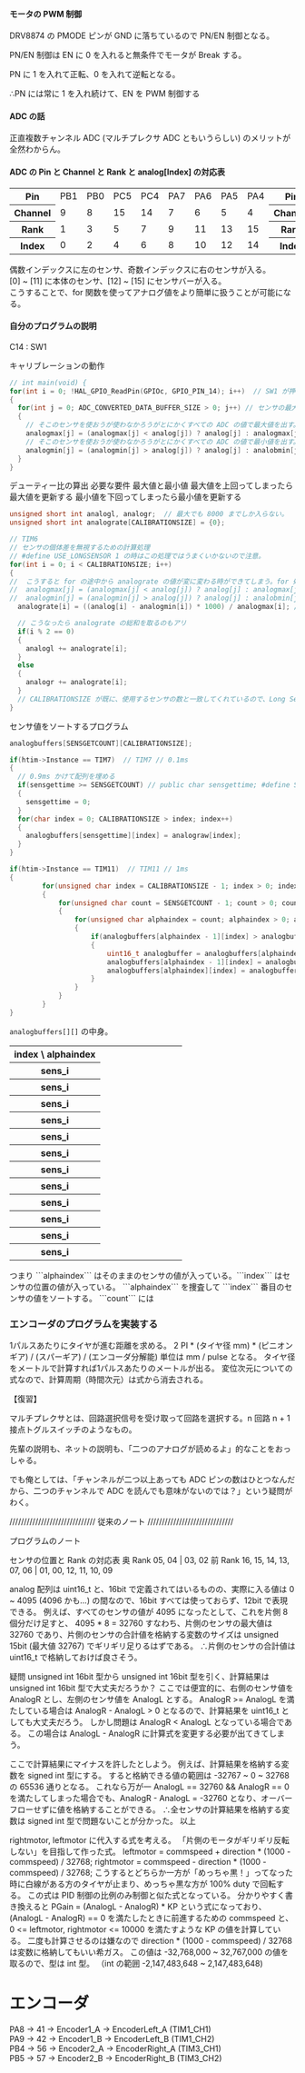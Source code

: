 #### モータの PWM 制御

DRV8874 の PMODE ピンが GND に落ちているので PN/EN 制御となる。

PN/EN 制御は EN に 0 を入れると無条件でモータが Break する。

PN に 1 を入れて正転、0 を入れて逆転となる。

∴PN には常に 1 を入れ続けて、EN を PWM 制御する

#### ADC の話

正直複数チャンネル ADC (マルチプレクサ ADC ともいうらしい) のメリットが全然わからん。

#### ADC の Pin と Channel と Rank と analog[Index] の対応表
<table>
  <tr><th>Pin</th><td>PB1</td><td>PB0</td><td>PC5</td><td>PC4</td><td>PA7</td><td>PA6</td><td>PA5</td><td>PA4</td><th>Pin</th><td>PA3</td><td>PA2</td><td>PA1</td><td>PA0</td><td>PC3</td><td>PC2</td><td>PC1</td><td>PC0</td><th>Pin</th></tr>
  <tr><th>Channel</th><td>9</td><td>8</td><td>15</td><td>14</td><td>7</td><td>6</td><td>5</td><td>4</td><th>Channel</th><td>3</td><td>2</td><td>1</td><td>0</td><td>13</td><td>12</td><td>11</td><td>10</td><th>Channel</th></tr>
  <tr><th>Rank</th><td>1</td><td>3</td><td>5</td><td>7</td><td>9</td><td>11</td><td>13</td><td>15</td><th>Rank</th><td>16</td><td>14</td><td>12</td><td>10</td><td>8</td><td>6</td><td>4</td><td>2</td><th>Rank</th></tr>
  <tr><th>Index</th><td>0</td><td>2</td><td>4</td><td>6</td><td>8</td><td>10</td><td>12</td><td>14</td><th>Index</th><td>15</td><td>13</td><td>11</td><td>9</td><td>7</td><td>5</td><td>3</td><td>1</td><th>Index</th></tr>
</table>

偶数インデックスに左のセンサ、奇数インデックスに右のセンサが入る。<br>
[0] ~ [11] に本体のセンサ、[12] ~ [15] にセンサバーが入る。<br>
こうすることで、for 関数を使ってアナログ値をより簡単に扱うことが可能になる。<br>

#### 自分のプログラムの説明
C14 : SW1

キャリブレーションの動作
``` C
// int main(void) {
for(int i = 0; !HAL_GPIO_ReadPin(GPIOc, GPIO_PIN_14); i++)  // SW1 が押されるまで処理する
{
  for(int j = 0; ADC_CONVERTED_DATA_BUFFER_SIZE > 0; j++) // センサの最大値と最小値を更新する
  {
    // そこのセンサを使おうが使わなかろうがとにかくすべての ADC の値で最大値を出す。
    analogmax[j] = (analogmax[j] < analog[j]) ? analog[j] : analogmax[j];
    // そこのセンサを使おうが使わなかろうがとにかくすべての ADC の値で最小値を出す。
    analogmin[j] = (analogmin[j] > analog[j]) ? analog[j] : analobmin[j];
  }
}
```

デューティー比の算出
必要な要件
最大値と最小値
最大値を上回ってしまったら最大値を更新する
最小値を下回ってしまったら最小値を更新する
``` C
unsigned short int analogl, analogr;  // 最大でも 8000 までしか入らない。
unsigned short int analograte[CALIBRATIONSIZE] = {0};

// TIM6
// センサの個体差を無視するための計算処理
// #define USE_LONGSENSOR 1 の時はこの処理ではうまくいかないので注意。
for(int i = 0; i < CALIBRATIONSIZE; i++)
{
//  こうすると for の途中から analograte の値が変に変わる時ができてしまう。for 処理を一旦終わらせてから最小値と最大値を更新する処理をしてもいいと思う。
//  analogmax[j] = (analogmax[j] < analog[j]) ? analog[j] : analogmax[j]; // 自分に自分を代入するのは効率が悪いだろうか？いつか実験してみたい。
//  analogmin[j] = (analogmin[j] > analog[j]) ? analog[j] : analobmin[j];
  analograte[i] = ((analog[i] - analogmin[i]) * 1000) / analogmax[i]; // 最大値と最小値の間で 1000 分割した値出す。

  // こうなったら analograte の総和を取るのもアリ
  if(i % 2 == 0)
  {
    analogl += analograte[i];
  }
  else
  {
    analogr += analograte[i];
  }
  // CALIBRATIONSIZE が既に、使用するセンサの数と一致してくれているので、Long Sensor が未接続状態でもそこまでで総和を出してくれる。
}
```

センサ値をソートするプログラム
``` C
analogbuffers[SENSGETCOUNT][CALIBRATIONSIZE];

if(htim->Instance == TIM7)	// TIM7 // 0.1ms
{
  // 0.9ms かけて配列を埋める
  if(sensgettime >= SENSGETCOUNT) // public char sensgettime; #define SENSGETCOUNT 9
  {
    sensgettime = 0;
  }
  for(char index = 0; CALIBRATIONSIZE > index; index++)
  {
    analogbuffers[sensgettime][index] = analograw[index];
  }
}

if(htim->Instance == TIM11)  // TIM11 // 1ms
{
		for(unsigned char index = CALIBRATIONSIZE - 1; index > 0; index--)	// DownCounter
		{
			for(unsigned char count = SENSGETCOUNT - 1; count > 0; count--)	// DownCounter
			{
				for(unsigned char alphaindex = count; alphaindex > 0; alphaindex--)	// DownCounter
				{
					if(analogbuffers[alphaindex - 1][index] > analogbuffers[alphaindex][index])
					{
						uint16_t analogbuffer = analogbuffers[alphaindex - 1][index];
						analogbuffers[alphaindex - 1][index] = analogbuffers[alphaindex][index];
						analogbuffers[alphaindex][index] = analogbuffer;
					}
				}
			}
		}
}
```

```analogbuffers[][]``` の中身。
<table>
  <tr>
    <th>index \ alphaindex</th>
    <th></th>
    <th></th>
    <th></th>
    <th></th>
    <th></th>
    <th></th>
    <th></th>
    <th></th>
    <th></th>
  </tr>
  <tr>
    <th>sens_i</th>
    <td></td>
    <td></td>
    <td></td>
    <td></td>
    <td></td>
    <td></td>
    <td></td>
    <td></td>
    <td></td>
  </tr>
  <tr>
    <th>sens_i</th>
    <td></td>
    <td></td>
    <td></td>
    <td></td>
    <td></td>
    <td></td>
    <td></td>
    <td></td>
    <td></td>
  </tr>
  <tr>
    <th>sens_i</th>
    <td></td>
    <td></td>
    <td></td>
    <td></td>
    <td></td>
    <td></td>
    <td></td>
    <td></td>
    <td></td>
  </tr>
  <tr>
    <th>sens_i</th>
    <td></td>
    <td></td>
    <td></td>
    <td></td>
    <td></td>
    <td></td>
    <td></td>
    <td></td>
    <td></td>
  </tr>
  <tr>
    <th>sens_i</th>
    <td></td>
    <td></td>
    <td></td>
    <td></td>
    <td></td>
    <td></td>
    <td></td>
    <td></td>
    <td></td>
  </tr>
  <tr>
    <th>sens_i</th>
    <td></td>
    <td></td>
    <td></td>
    <td></td>
    <td></td>
    <td></td>
    <td></td>
    <td></td>
    <td></td>
  </tr>
  <tr>
    <th>sens_i</th>
    <td></td>
    <td></td>
    <td></td>
    <td></td>
    <td></td>
    <td></td>
    <td></td>
    <td></td>
    <td></td>
  </tr>
  <tr>
    <th>sens_i</th>
    <td></td>
    <td></td>
    <td></td>
    <td></td>
    <td></td>
    <td></td>
    <td></td>
    <td></td>
    <td></td>
  </tr>
  <tr>
    <th>sens_i</th>
    <td></td>
    <td></td>
    <td></td>
    <td></td>
    <td></td>
    <td></td>
    <td></td>
    <td></td>
    <td></td>
  </tr>
  <tr>
    <th>sens_i</th>
    <td></td>
    <td></td>
    <td></td>
    <td></td>
    <td></td>
    <td></td>
    <td></td>
    <td></td>
    <td></td>
  </tr>
  <tr>
    <th>sens_i</th>
    <td></td>
    <td></td>
    <td></td>
    <td></td>
    <td></td>
    <td></td>
    <td></td>
    <td></td>
    <td></td>
  </tr>
  <tr>
    <th>sens_i</th>
    <td></td>
    <td></td>
    <td></td>
    <td></td>
    <td></td>
    <td></td>
    <td></td>
    <td></td>
    <td></td>
  </tr>
</table>
つまり ```alphaindex``` はそのままのセンサの値が入っている。```index``` はセンサの位置の値が入っている。
```alphaindex``` を捜査して ```index``` 番目のセンサの値をソートする。
```count``` には

### エンコーダのプログラムを実装する
1パルスあたりにタイヤが進む距離を求める。
2 PI * (タイヤ径 mm) * (ピニオンギア) / (スパーギア) / (エンコーダ分解能)
単位は mm / pulse となる。
タイヤ径をメートルで計算すれば1パルスあたりのメートルが出る。
変位次元についての式なので、計算周期（時間次元）は式から消去される。

【復習】

マルチプレクサとは、回路選択信号を受け取って回路を選択する。n 回路 n + 1 接点トグルスイッチのようなもの。

先輩の説明も、ネットの説明も、「二つのアナログが読めるよ」的なことをおっしゃる。

でも俺としては、「チャンネルが二つ以上あっても ADC ピンの数はひとつなんだから、二つのチャンネルで ADC を読んでも意味がないのでは？」という疑問がわく。

////////////////////////////// 従来のノート //////////////////////////////

プログラムのノート

センサの位置と Rank の対応表
奥 Rank                 05, 04 | 03, 02
前 Rank 16, 15, 14, 13, 07, 06 | 01, 00, 12, 11, 10, 09

analog 配列は uint16_t と、16bit で定義されてはいるものの、実際に入る値は 0 ~ 4095 (4096 かも...) の間なので、16bit すべては使っておらず、12bit で表現できる。
例えば、すべてのセンサの値が 4095 になったとして、これを片側 8 個分だけ足すと、
4095 * 8 = 32760
すなわち、片側のセンサの最大値は 32760 であり、片側のセンサの合計値を格納する変数のサイズは unsigned 15bit (最大値 32767) でギリギリ足りるはずである。
∴片側のセンサの合計値は uint16_t で格納しておけば良さそう。

  疑問
unsigned int 16bit 型から unsigned int 16bit 型を引く、計算結果は unsigned int 16bit 型で大丈夫だろうか？
ここでは便宜的に、右側のセンサ値を AnalogR とし、左側のセンサ値を AnalogL とする。
AnalogR >= AnalogL を満たしている場合は AnalogR - AnalogL > 0 となるので、計算結果を uint16_t としても大丈夫だろう。
しかし問題は AnalogR < AnalogL となっている場合である。
この場合は AnalogL - AnalogR に計算式を変更する必要が出てきてしまう。

ここで計算結果にマイナスを許したとしよう。
例えば、計算結果を格納する変数を signed int 型にする。
すると格納できる値の範囲は -32767 ~ 0 ~ 32768 の 65536 通りとなる。
これなら万が一 AnalogL == 32760 && AnalogR == 0 を満たしてしまった場合でも、AnalogR - AnalogL = -32760 となり、オーバーフローせずに値を格納することができる。
∴全センサの計算結果を格納する変数は signed int 型で問題ないことが分かった。
  以上
  
rightmotor, leftmotor に代入する式を考える。
「片側のモータがギリギリ反転しない」を目指して作った式。
leftmotor = commspeed + direction * (1000 - commspeed) / 32768;
rightmotor = commspeed - direction * (1000 - commspeed) / 32768;
こうするとどちらか一方が「めっちゃ黒！」ってなった時に白線がある方のタイヤが止まり、めっちゃ黒な方が 100% duty で回転する。
この式は PID 制御の比例のみ制御と似た式となっている。
分かりやすく書き換えると
PGain = (AnalogL - AnalogR) * KP
という式になっており、(AnalogL - AnalogR) == 0 を満たしたときに前進するための commspeed と、0 <= leftmotor, rightmotor <= 10000 を満たすような KP の値を計算している。
二度も計算させるのは嫌なので direction * (1000 - commspeed) / 32768 は変数に格納してもいい希ガス。
この値は -32,768,000 ~ 32,767,000 の値を取るので、型は int 型。
（int の範囲 -2,147,483,648 ~ 2,147,483,648)

# エンコーダ
PA8 -> 41 -> Encoder1_A -> EncoderLeft_A (TIM1_CH1)<br>
PA9 -> 42 -> Encoder1_B -> EncoderLeft_B (TIM1_CH2)<br>
PB4 -> 56 -> Encoder2_A -> EncoderRight_A (TIM3_CH1)<br>
PB5 -> 57 -> Encoder2_B -> EncoderRight_B (TIM3_CH2)<br>



